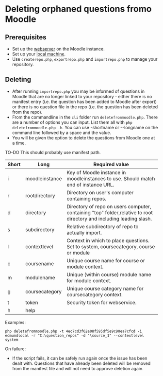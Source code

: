 # Deleting orphaned questions fromo Moodle

## Prerequisites
- Set up the [webserver](webservicesetup.md) on the Moodle instance.
- Set up your [local machine](localsetup.md).
- Use `createrepo.php`, `exportrepo.php` and `importrepo.php` to manage your repository.

## Deleting
- After running `importrepo.php` you may be informed of questions in Moodle that are no longer linked to your repository - either there is no manifest entry (i.e. the question has been added to Moodle after export) or there is no question file in the repo (i.e. the question has been deleted from the repo).
- From the commandline in the `cli` folder run `deletefrommoodle.php`. There are a number of options you can input. List them all with `php deletefrommoodle.php -h`. You can use -shortname or --longname on the command line followed by a space and the value.
- You will be given the option to delete the questions from Moodle one at a time.

TO-DO This should probably use manifest path.

|Short|Long|Required value|
|-|-|-|
|i|moodleinstance|Key of Moodle instance in  moodleinstances to use. Should match end of instance URL.|
|r|rootdirectory|Directory on user's computer containing repos.|
|d|directory|Directory of repo on users computer, containing "top" folder,relative to root directory and including leading slash.|
|s|subdirectory|Relative subdirectory of repo to actually import.|
|l|contextlevel|Context in which to place questions. Set to system, coursecategory, course or module
|c|coursename|Unique course name for course or module context.
|m|modulename|Unique (within course) module name for module context.
|g|coursecategory|Unique course category name for coursecategory context.
|t|token|Security token for webservice.
|h|help|

Examples:

`php deletefrommoodle.php -t 4ec7cd3f62e08f595df5e9c90ea7cfcd -i edmundlocal -r "C:\question_repos" -d "\source_1" --contextlevel system`

On failure:
- If the script fails, it can be safely run again once the issue has been dealt with. Questions that have already been deleted will be removed from the manifest file and will not need to approve deletion again.
